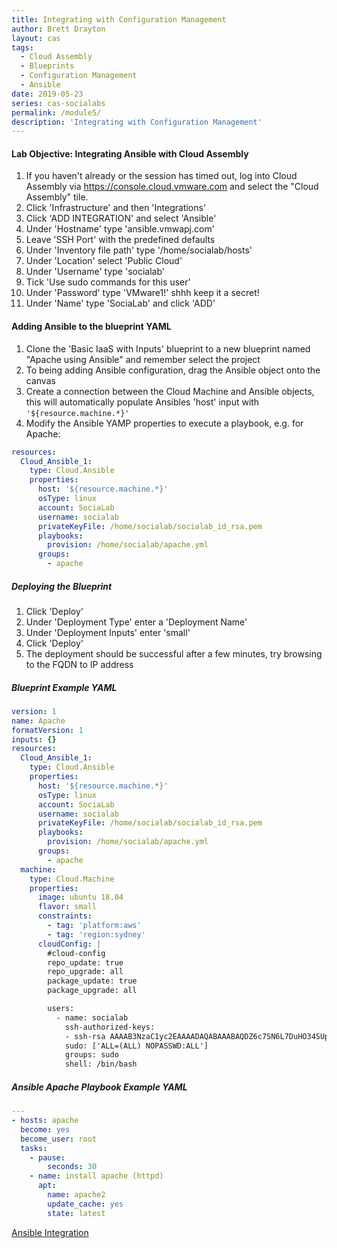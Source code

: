 ```yaml
---
title: Integrating with Configuration Management
author: Brett Drayton
layout: cas
tags:
  - Cloud Assembly
  - Blueprints
  - Configuration Management
  - Ansible
date: 2019-05-23
series: cas-socialabs
permalink: /module5/
description: 'Integrating with Configuration Management'
---
```


#### Lab Objective: Integrating Ansible with Cloud Assembly
1.  If you haven't already or the session has timed out, log into Cloud Assembly via <https://console.cloud.vmware.com> and select the "Cloud Assembly" tile.
2.  Click 'Infrastructure' and then 'Integrations'
3.  Click 'ADD INTEGRATION' and select 'Ansible'
4.  Under 'Hostname' type 'ansible.vmwapj.com'
5.  Leave 'SSH Port' with the predefined defaults
6.  Under 'Inventory file path' type '/home/socialab/hosts'
7.  Under 'Location' select 'Public Cloud'
8.  Under 'Username' type 'socialab'
9.  Tick 'Use sudo commands for this user'
10. Under 'Password' type 'VMware1!' shhh keep it a secret!
11. Under 'Name' type 'SociaLab' and click 'ADD'  

#### Adding Ansible to the blueprint YAML
1.  Clone the 'Basic IaaS with Inputs' blueprint to a new blueprint named "Apache using Ansible" and remember select the project
2.  To being adding Ansible configuration, drag the Ansible object onto the canvas
3.  Create a connection between the Cloud Machine and Ansible objects, this will automatically populate Ansibles 'host' input with `'${resource.machine.*}'`
4.  Modify the Ansible YAMP properties to execute a playbook, e.g. for Apache:
```yaml
resources:
  Cloud_Ansible_1:
    type: Cloud.Ansible
    properties:
      host: '${resource.machine.*}'
      osType: linux
      account: SociaLab
      username: socialab
      privateKeyFile: /home/socialab/socialab_id_rsa.pem
      playbooks:
        provision: /home/socialab/apache.yml
      groups:
        - apache
```

##### Deploying the Blueprint
1.  Click 'Deploy'
2.  Under 'Deployment Type' enter a 'Deployment Name'
3.  Under 'Deployment Inputs' enter 'small'
4.  Click 'Deploy'
5.  The deployment should be successful after a few minutes, try browsing to the FQDN to IP address

##### Blueprint Example YAML
```yaml
version: 1
name: Apache
formatVersion: 1
inputs: {}
resources:
  Cloud_Ansible_1:
    type: Cloud.Ansible
    properties:
      host: '${resource.machine.*}'
      osType: linux
      account: SociaLab
      username: socialab
      privateKeyFile: /home/socialab/socialab_id_rsa.pem
      playbooks:
        provision: /home/socialab/apache.yml
      groups:
        - apache
  machine:
    type: Cloud.Machine
    properties:
      image: ubuntu 18.04
      flavor: small
      constraints:
        - tag: 'platform:aws'
        - tag: 'region:sydney'
      cloudConfig: |
        #cloud-config
        repo_update: true
        repo_upgrade: all
        package_update: true
        package_upgrade: all

        users:
          - name: socialab
            ssh-authorized-keys:
            - ssh-rsa AAAAB3NzaC1yc2EAAAADAQABAAABAQDZ6c7SN6L7DuHO34SUpJAsisy9PJ1TkhiHCuJt3VzKOF0kZPrvDdV7pwU14pFR4jOopcH9Ukajc/BSGiuXuuh4wISKu/p22fH7uzThHav15YCONsgH3FNXCB3UIxkMU+RUOABMrplakoAHrNc2RDaEspwmyGbns6WI6RlNcILr//U6TdXKoht4k6x5S5FKe7GiDBXMePQwfknqWAroVZQiRSCXe0kYAz+Gh518U9IX0BeV5tjxL05QGp7HMCnggTCLA/bGc6rjK97Ujcjcs7MJU8LX0zEYxQeI/uCQzhKFvR3c1MKefjndxYNk6qSOTHyO1uj4/K0SHF62on2dpjZf
            sudo: ['ALL=(ALL) NOPASSWD:ALL']
            groups: sudo
            shell: /bin/bash
```

##### Ansible Apache Playbook Example YAML
```yaml
---
- hosts: apache
  become: yes
  become_user: root
  tasks:
    - pause:
        seconds: 30
    - name: install apache (httpd)
      apt:
        name: apache2
        update_cache: yes
        state: latest
```
[Ansible Integration](https://docs.vmware.com/en/VMware-Cloud-Assembly/services/Using-and-Managing/GUID-9244FFDE-2039-48F6-9CB1-93508FCAFA75.html?hWord=N4IghgNiBc4HYGcCWAjCBTEBfIA)
